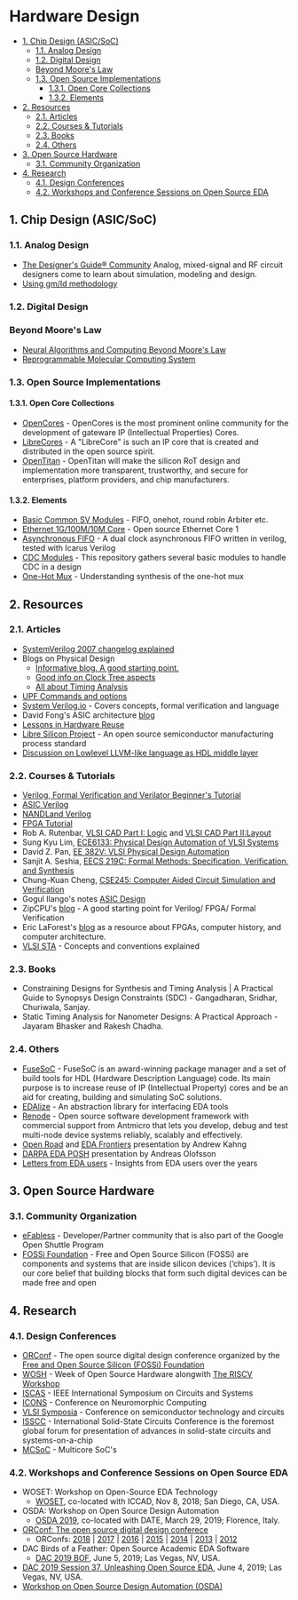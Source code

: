 <!-- no toc -->

# Hardware Design

- [1. Chip Design \(ASIC/SoC\)](#1-chip-design-asicsoc)
  - [1.1. Analog Design](#11-analog-design)
  - [1.2. Digital Design](#12-digital-design)
  - [Beyond Moore's Law](#beyond-moores-law)
  - [1.3. Open Source Implementations](#13-open-source-implementations)
    - [1.3.1. Open Core Collections](#131-open-core-collections)
    - [1.3.2. Elements](#132-elements)
- [2. Resources](#2-resources)
  - [2.1. Articles](#21-articles)
  - [2.2. Courses & Tutorials](#22-courses--tutorials)
  - [2.3. Books](#23-books)
  - [2.4. Others](#24-others)
- [3. Open Source Hardware](#3-open-source-hardware)
  - [3.1. Community Organization](#31-community-organization)
- [4. Research](#4-research)
  - [4.1. Design Conferences](#41-design-conferences)
  - [4.2. Workshops and Conference Sessions on Open Source EDA](#42-workshops-and-conference-sessions-on-open-source-eda)

## 1. Chip Design \(ASIC/SoC\)

### 1.1. Analog Design

- [The Designer's Guide® Community](https://designers-guide.org/) Analog, mixed-signal and RF circuit designers come to learn about simulation, modeling and design.
- [Using gm/Id methodology](https://eesurgeon.wordpress.com/2016/07/06/using-the-gmid-methodology-in-analog-circuit-design/)

### 1.2. Digital Design

### Beyond Moore's Law

- [Neural Algorithms and Computing Beyond Moore's Law](https://cacm.acm.org/magazines/2019/4/235577-neural-algorithms-and-computing-beyond-moores-law/fulltext)
- [Reprogrammable Molecular Computing System](https://www.caltech.edu/about/news/computer-scientists-create-reprogrammable-molecular-computing-system)

### 1.3. Open Source Implementations

#### 1.3.1. Open Core Collections

- [OpenCores](https://opencores.org/) - OpenCores is the most prominent online community for the development of gateware IP (Intellectual Properties) Cores.
- [LibreCores](https://www.librecores.org/) - A "LibreCore" is such an IP core that is created and distributed in the open source spirit.
- [OpenTitan](https://github.com/lowrisc/opentitan) - OpenTitan will make the silicon RoT design and implementation more transparent, trustworthy, and secure for enterprises, platform providers, and chip manufacturers.

#### 1.3.2. Elements

- [Basic Common SV Modules](https://github.com/taichi-ishitani/tbcm) - FIFO, onehot, round robin Arbiter etc.
- [Ethernet 1G/100M/10M Core](https://github.com/lewiz-support/LMAC_CORE1) - Open source Ethernet Core 1
- [Asynchronous FIFO](https://github.com/damofthemoon/async_fifo) - A dual clock asynchronous FIFO written in verilog, tested with Icarus Verilog
- [CDC Modules](https://github.com/damofthemoon/cdc) - This repository gathers several basic modules to handle CDC in a design
- [One-Hot Mux](https://andy-knowles.github.io/one-hot-mux/) - Understanding synthesis of the one-hot mux

## 2. Resources

### 2.1. Articles

- [SystemVerilog 2007 changelog explained](http://www.verilab.com/blog/2018/02/ieee-std1800-2017-for-systemverilog-what-changed/)
- Blogs on Physical Design
  - [Informative blog. A good starting point.](https://gogul.dev/hardware/physical-design)
  - [Good info on Clock Tree aspects](http://88physicaldesign.blogspot.com/)
  - [All about Timing Analysis](http://www.vlsi-expert.com/p/static-timing-analysis.html?m=1)
- [UPF Commands and options](https://semiengineering.com/empowering-upf-commands-with-effective-elements-lists/)
- [System Verilog.io](https://www.systemverilog.io/) - Covers concepts, formal verification and language
- David Fong's ASIC architecture [blog](https://daffy1108.wordpress.com/)
- [Lessons in Hardware Reuse](https://zipcpu.com/blog/2020/01/13/reuse.html)
- [Libre Silicon Project](https://libresilicon.com/) - An open source semiconductor manufacturing process standard
- [Discussion on Lowlevel LLVM-like language as HDL middle layer](https://github.com/SymbiFlow/ideas/issues/19)

### 2.2. Courses & Tutorials

- [Verilog, Formal Verification and Verilator Beginner's Tutorial](http://zipcpu.com/tutorial/#training)
- [ASIC Verilog](http://asic-world.com/verilog/veritut.html)
- [NANDLand Verilog](https://www.nandland.com/verilog/tutorials/tutorial-introduction-to-verilog-for-beginners.html)
- [FPGA Tutorial](https://www.fpga4fun.com/)
- Rob A. Rutenbar, [VLSI CAD Part I: Logic](https://www.coursera.org/learn/vlsi-cad-logic) and [VLSI CAD Part II:Layout](https://www.coursera.org/learn/vlsi-cad-layout)
- Sung Kyu Lim, [ECE6133: Physical Design Automation of VLSI Systems](http://limsk.ece.gatech.edu/course/ece6133/)
- David Z. Pan, [EE 382V: VLSI Physical Design Automation](http://users.ece.utexas.edu/~dpan/EE382V_PDA/)
- Sanjit A. Seshia, [EECS 219C: Formal Methods: Specification, Verification, and Synthesis](https:/people.eecs.berkeley.edu/~sseshia/219c/)
- Chung-Kuan Cheng, [CSE245: Computer Aided Circuit Simulation and Verification](https://cseweb.ucsd.edu/classes/wi15cse245-a/)
- Gogul Ilango's notes [ASIC Design](https://gogul09.github.io/asic-design)
- ZipCPU's [blog](http://zipcpu.com/) - A good starting point for Verilog/ FPGA/ Formal Verification
- Eric LaForest's [blog](http://fpgacpu.ca/) as a resource about FPGAs, computer history, and computer architecture.
- [VLSI STA](http://www.vlsi-expert.com/p/static-timing-analysis.html) - Concepts and conventions explained

### 2.3. Books

- Constraining Designs for Synthesis and Timing Analysis \| A Practical Guide to Synopsys Design Constraints \(SDC\) - Gangadharan, Sridhar, Churiwala, Sanjay.
- Static Timing Analysis for Nanometer Designs: A Practical Approach - Jayaram Bhasker and Rakesh Chadha.

### 2.4. Others

- [FuseSoC](https://github.com/olofk/fusesoc) - FuseSoC is an award-winning package manager and a set of build tools for HDL (Hardware Description Language) code. Its main purpose is to increase reuse of IP (Intellectual Property) cores and be an aid for creating, building and simulating SoC solutions.
- [EDAlize](https://github.com/olofk/edalize) - An abstraction library for interfacing EDA tools
- [Renode](https://renode.io/) - Open source software development framework with commercial support from Antmicro that lets you develop, debug and test multi-node device systems reliably, scalably and effectively.
- [Open Road](https://vlsicad.ucsd.edu/~abk/BDC-Kahng-200102-OpenROAD-v4a.pptx) and [EDA Frontiers](https://vlsicad.ucsd.edu/~abk/BDC-Kahng-200103-FrontiersEDA-v2.pptx) presentation by Andrew Kahng
- [DARPA EDA POSH](https://www.darpa.mil/attachments/eri_design_proposers_day.pdf) presentation by Andreas Olofsson
- [Letters from EDA users](http://www.deepchip.com/) - Insights from EDA users over the years

## 3. Open Source Hardware

### 3.1. Community Organization

- [eFabless](https://efabless.com/) - Developer/Partner community that is also part of the Google Open Shuttle Program
- [FOSSi Foundation](https://fossi-foundation.org/) - Free and Open Source Silicon (FOSSi) are components and systems that are inside silicon devices (‘chips’). It is our core belief that building blocks that form such digital devices can be made free and open

## 4. Research

### 4.1. Design Conferences

- [ORConf](https://orconf.org/) - The open source digital design conference organized by the [Free and Open Source Silicon (FOSSi) Foundation](https://fossi-foundation.org/)
- [WOSH](https://fossi-foundation.org/wosh/) - Week of Open Source Hardware alongwith [The RISCV Workshop](https://tmt.knect365.com/risc-v-workshop-zurich/)
- [ISCAS](https://iscas2020.org/) - IEEE International Symposium on Circuits and Systems
- [ICONS](https://ornlcda.github.io/icons2019/) - Conference on Neuromorphic Computing
- [VLSI Symposia](https://vlsisymposium.org/) - Conference on semiconductor technology and circuits
- [ISSCC](http://isscc.org/) -  International Solid-State Circuits Conference is the foremost global forum for presentation of advances in solid-state circuits and systems-on-a-chip
- [MCSoC](http://mcsoc-forum.org/m2019/ieee-mcsoc-2019-presentation-slides/) - Multicore SoC's

### 4.2. Workshops and Conference Sessions on Open Source EDA

- WOSET: Workshop on Open-Source EDA Technology
  - [WOSET](https://woset-workshop.github.io/), co-located with ICCAD, Nov 8, 2018; San Diego, CA, USA.
- OSDA: Workshop on Open Source Design Automation
  - [OSDA 2019](https://osda.gitlab.io/), co-located with DATE, March 29, 2019; Florence, Italy.
- [ORConf: The open source digital design conferece](https://orconf.org/)
  - ORConfs: [2018](https://orconf.org/2018/) \| [2017](https://orconf.org/2017/) \| [2016](https://orconf.org/2016/) \| [2015](https://orconf.org/2015/) \| [2014](https://orconf.org/2014/) \| [2013](https://orconf.org/2013/) \| [2012](https://orconf.org/2012/)
- DAC Birds of a Feather: Open Source Academic EDA Software
  - [DAC 2019 BOF](https://github.com/The-OpenROAD-Project/Birds-of-a-Feather-Open-Source-Academic-EDA-Software/wiki/DAC-2019-Birds-of-a-Feather:-Open-Source-Academic-EDA-Software), June 5, 2019; Las Vegas, NV, USA.
- [DAC 2019 Session 37, Unleashing Open Source EDA](http://www2.dac.com/events/eventdetails.aspx?id=267-37), June 4, 2019; Las Vegas, NV, USA.
- [Workshop on Open Source Design Automation \(OSDA\)](https://osda.gitlab.io/)